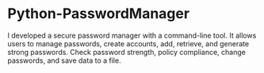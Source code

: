 # Python-PasswordManager
I developed a secure password manager with a command-line tool. It allows users to manage passwords, create accounts, add, retrieve, and generate strong passwords. Check password strength, policy compliance, change passwords, and save data to a file.
